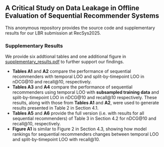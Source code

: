## A Critical Study on Data Leakage in Offline Evaluation of Sequential Recommender Systems
This anonymous repository provides the source code and supplementary results for our LBR submission at RecSys2025. 

### Supplementary Results
We provide six addtional tables and one additional figure in [supplementary_results.pdf](supplementary_results.pdf) to further support our findings. 
* **Tables A1** and **A2** compare the performance of sequential recommenders with temporal LOO and split-by-timepoint LOO in nDCG@10 and recall@10, respectively. 
* **Tables A3** and **A4** compare the performance of sequential recommenders using temporal LOO with **subsampled training data** and split-by-timepoint LOO in nDCG@10 and recall@10 respectively. These results, along with those from **Tables A1** and **A2**, were used to generate results presented in Table 2 in Section 4.1.
* **Tables A5** and **A6** provide the full version (i.e. with results for all sequential recommenders) of Table 3 in Section 4.2 for nDCG@10 and recall@10, respectively.
* **Figure A1** is similar to Figure 2 in Section 4.3, showing how model rankings for sequential recommenders changes between temporal LOO and split-by-timepoint LOO with recall@10.
